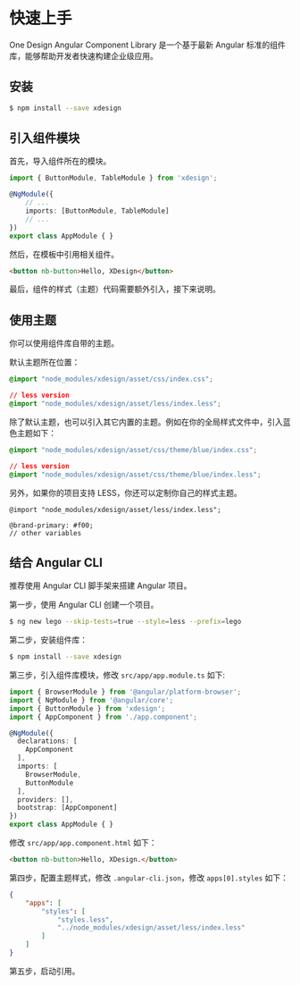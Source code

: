 # 快速上手

One Design Angular Component Library 是一个基于最新 Angular 标准的组件库，能够帮助开发者快速构建企业级应用。

## 安装

```bash
$ npm install --save xdesign
```

## 引入组件模块

首先，导入组件所在的模块。

```typescript
import { ButtonModule, TableModule } from 'xdesign';

@NgModule({
    // ...
    imports: [ButtonModule, TableModule]
    // ...
})
export class AppModule { }
```

然后，在模板中引用相关组件。

```html
<button nb-button>Hello, XDesign</button>
```

最后，组件的样式（主题）代码需要额外引入，接下来说明。

## 使用主题

你可以使用组件库自带的主题。

默认主题所在位置：

```css
@import "node_modules/xdesign/asset/css/index.css";

// less version
@import "node_modules/xdesign/asset/less/index.less";
```

除了默认主题，也可以引入其它内置的主题。例如在你的全局样式文件中，引入蓝色主题如下：

```css
@import "node_modules/xdesign/asset/css/theme/blue/index.css";

// less version
@import "node_modules/xdesign/asset/css/theme/blue/index.less";
```

另外，如果你的项目支持 LESS，你还可以定制你自己的样式主题。

```less
@import "node_modules/xdesign/asset/less/index.less";

@brand-primary: #f00;
// other variables
```

## 结合 Angular CLI

推荐使用 Angular CLI 脚手架来搭建 Angular 项目。

第一步，使用 Angular CLI 创建一个项目。

```bash
$ ng new lego --skip-tests=true --style=less --prefix=lego
```

第二步，安装组件库：

```bash
$ npm install --save xdesign
```

第三步，引入组件库模块，修改 `src/app/app.module.ts` 如下:

```typescript
import { BrowserModule } from '@angular/platform-browser';
import { NgModule } from '@angular/core';
import { ButtonModule } from 'xdesign';
import { AppComponent } from './app.component';

@NgModule({
  declarations: [
    AppComponent
  ],
  imports: [
    BrowserModule,
    ButtonModule
  ],
  providers: [],
  bootstrap: [AppComponent]
})
export class AppModule { }
```

修改 `src/app/app.component.html` 如下：

```html
<button nb-button>Hello, XDesign.</button>
```

第四步，配置主题样式，修改 `.angular-cli.json`，修改 `apps[0].styles` 如下：

```json
{
    "apps": [
        "styles": [
            "styles.less",
            "../node_modules/xdesign/asset/less/index.less"
        ]
    ]
}
```

第五步，启动引用。
